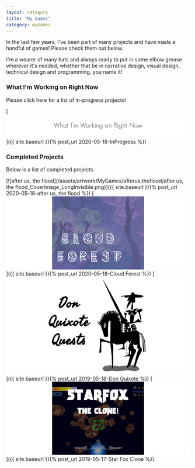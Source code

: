 ```yaml
---
layout: category
title: "My Games"
category: myGames
---
```


In the last few years, I've been part of many projects and have made a handful of games! Please check them out below.

I'm a wearer of many hats and always ready to put in some elbow grease wherever it's needed, whether that be in narrative design, visual design, technical design and programming, you name it! 


### What I'm Working on Right Now
Please click here for a list of in-progress projects! 

[![In Progress](/assets/artwork/MyGames/WhatImWorkingOn_CoverImage_LongInvisible.png)]({{ site.baseurl }}{% post_url 2020-05-18-InProgress %}) 


### Completed Projects 
Below is a list of completed projects.

[![after us, the flood](/assets/artwork/MyGames/afterus,theflood/after us, the flood_CoverImage_LongInvisible.png)]({{ site.baseurl }}{% post_url 2020-05-18-after us, the flood %})
[![Cloud Forest](/assets/artwork/MyGames/CloudForest/CloudForest_CoverImage_LongInvisible.jpg)]({{ site.baseurl }}{% post_url 2020-05-18-Cloud Forest %})
[![Don Quixote Quests](/assets/artwork/MyGames/DonQuixote/DonQuixoteQuests_CoverImage_LongInvisible.jpg)]({{ site.baseurl }}{% post_url 2019-05-18-Don Quixote %})
[![Star Fox 64 Clone](/assets/artwork/MyGames/StarFox64Clone/StarFox_CoverImage_LongInvisible.jpg)]({{ site.baseurl }}{% post_url 2019-05-17-Star Fox Clone %})


